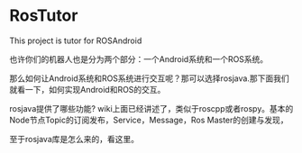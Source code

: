 # RosTutor
This  project is tutor for ROSAndroid

也许你们的机器人也是分为两个部分：一个Android系统和一个ROS系统。

那么如何让Android系统和ROS系统进行交互呢？那可以选择rosjava.那下面我们就看一下，如何实现Android和ROS的交互。
        
rosjava提供了哪些功能? wiki上面已经讲述了，类似于roscpp或者rospy。基本的Node节点Topic的订阅发布，Service，Message，Ros Master的创建与发现，

至于rosjava库是怎么来的，看这里。
